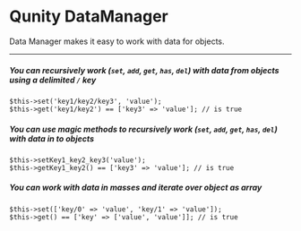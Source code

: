 Qunity DataManager
==================

Data Manager makes it easy to work with data for objects.

---

##### You can recursively work (`set`, `add`, `get`, `has`, `del`) with data from objects using a delimited `/` key

```
$this->set('key1/key2/key3', 'value');
$this->get('key1/key2') == ['key3' => 'value']; // is true
```

##### You can use magic methods to recursively work (`set`, `add`, `get`, `has`, `del`) with data in to objects

```
$this->setKey1_key2_key3('value');
$this->getKey1_key2() == ['key3' => 'value']; // is true
```

##### You can work with data in masses and iterate over object as array

```
$this->set(['key/0' => 'value', 'key/1' => 'value']);
$this->get() == ['key' => ['value', 'value']]; // is true
```
